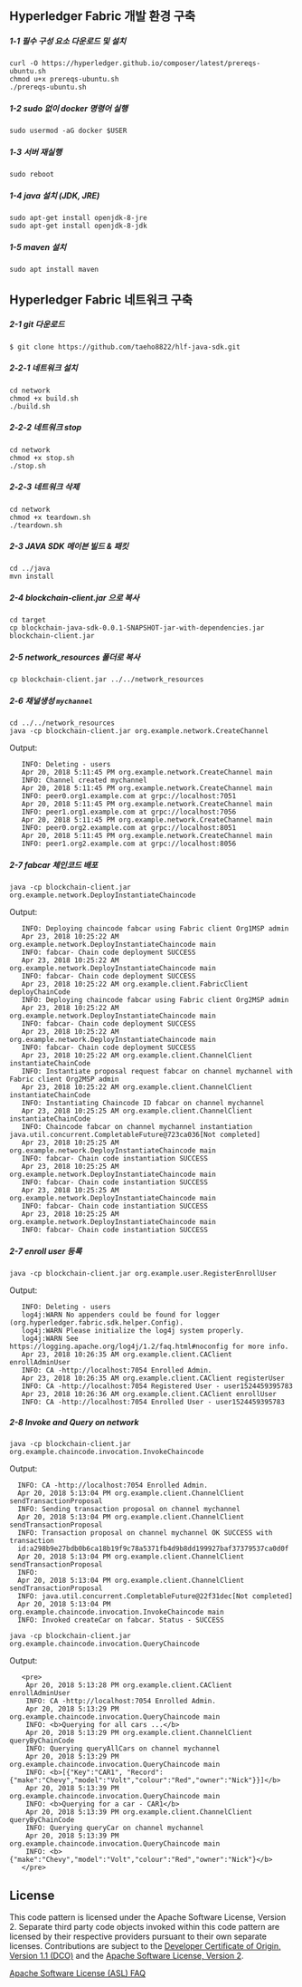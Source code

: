 
## Hyperledger Fabric 개발 환경 구축

##### 1-1 필수 구성 요소 다운로드 및 설치
  
```
curl -O https://hyperledger.github.io/composer/latest/prereqs-ubuntu.sh
chmod u+x prereqs-ubuntu.sh
./prereqs-ubuntu.sh
```
  
  
##### 1-2 sudo 없이 docker 명령어 실행  

```
sudo usermod -aG docker $USER
```
  
  
##### 1-3 서버 재실행  
    
```
sudo reboot
```
  

##### 1-4 java 설치 (JDK, JRE)  

```
sudo apt-get install openjdk-8-jre
sudo apt-get install openjdk-8-jdk
```

##### 1-5 maven 설치

```
sudo apt install maven
```
## Hyperledger Fabric 네트워크 구축

##### 2-1 git 다운로드


```
$ git clone https://github.com/taeho8822/hlf-java-sdk.git
```

##### 2-2-1 네트워크 설치 

```
cd network
chmod +x build.sh
./build.sh
```

##### 2-2-2 네트워크 stop

```
cd network
chmod +x stop.sh
./stop.sh
```

##### 2-2-3 네트워크 삭제

```
cd network
chmod +x teardown.sh
./teardown.sh
```

##### 2-3 JAVA SDK 메이븐 빌드 & 패킷

```
cd ../java
mvn install
```

##### 2-4 blockchain-client.jar 으로 복사

```
cd target
cp blockchain-java-sdk-0.0.1-SNAPSHOT-jar-with-dependencies.jar blockchain-client.jar
```

##### 2-5 network_resources 폴더로 복사

```
cp blockchain-client.jar ../../network_resources
```

##### 2-6 채널생성 `mychannel`

```
cd ../../network_resources
java -cp blockchain-client.jar org.example.network.CreateChannel
```

Output:

```Apr 20, 2018 5:11:42 PM org.example.util.Util deleteDirectory
   INFO: Deleting - users
   Apr 20, 2018 5:11:45 PM org.example.network.CreateChannel main
   INFO: Channel created mychannel
   Apr 20, 2018 5:11:45 PM org.example.network.CreateChannel main
   INFO: peer0.org1.example.com at grpc://localhost:7051
   Apr 20, 2018 5:11:45 PM org.example.network.CreateChannel main
   INFO: peer1.org1.example.com at grpc://localhost:7056
   Apr 20, 2018 5:11:45 PM org.example.network.CreateChannel main
   INFO: peer0.org2.example.com at grpc://localhost:8051
   Apr 20, 2018 5:11:45 PM org.example.network.CreateChannel main
   INFO: peer1.org2.example.com at grpc://localhost:8056
```


##### 2-7 fabcar 체인코드 배포

```
java -cp blockchain-client.jar org.example.network.DeployInstantiateChaincode
```

 Output:

 ```Apr 23, 2018 10:25:22 AM org.example.client.FabricClient deployChainCode
    INFO: Deploying chaincode fabcar using Fabric client Org1MSP admin
    Apr 23, 2018 10:25:22 AM org.example.network.DeployInstantiateChaincode main
    INFO: fabcar- Chain code deployment SUCCESS
    Apr 23, 2018 10:25:22 AM org.example.network.DeployInstantiateChaincode main
    INFO: fabcar- Chain code deployment SUCCESS
    Apr 23, 2018 10:25:22 AM org.example.client.FabricClient deployChainCode
    INFO: Deploying chaincode fabcar using Fabric client Org2MSP admin
    Apr 23, 2018 10:25:22 AM org.example.network.DeployInstantiateChaincode main
    INFO: fabcar- Chain code deployment SUCCESS
    Apr 23, 2018 10:25:22 AM org.example.network.DeployInstantiateChaincode main
    INFO: fabcar- Chain code deployment SUCCESS
    Apr 23, 2018 10:25:22 AM org.example.client.ChannelClient instantiateChainCode
    INFO: Instantiate proposal request fabcar on channel mychannel with Fabric client Org2MSP admin
    Apr 23, 2018 10:25:22 AM org.example.client.ChannelClient instantiateChainCode
    INFO: Instantiating Chaincode ID fabcar on channel mychannel
    Apr 23, 2018 10:25:25 AM org.example.client.ChannelClient instantiateChainCode
    INFO: Chaincode fabcar on channel mychannel instantiation java.util.concurrent.CompletableFuture@723ca036[Not completed]
    Apr 23, 2018 10:25:25 AM org.example.network.DeployInstantiateChaincode main
    INFO: fabcar- Chain code instantiation SUCCESS
    Apr 23, 2018 10:25:25 AM org.example.network.DeployInstantiateChaincode main
    INFO: fabcar- Chain code instantiation SUCCESS
    Apr 23, 2018 10:25:25 AM org.example.network.DeployInstantiateChaincode main
    INFO: fabcar- Chain code instantiation SUCCESS
    Apr 23, 2018 10:25:25 AM org.example.network.DeployInstantiateChaincode main
    INFO: fabcar- Chain code instantiation SUCCESS
 ```



##### 2-7 enroll user 등록

```
java -cp blockchain-client.jar org.example.user.RegisterEnrollUser
```

 Output:

 ```Apr 23, 2018 10:26:34 AM org.example.util.Util deleteDirectory
    INFO: Deleting - users
    log4j:WARN No appenders could be found for logger (org.hyperledger.fabric.sdk.helper.Config).
    log4j:WARN Please initialize the log4j system properly.
    log4j:WARN See https://logging.apache.org/log4j/1.2/faq.html#noconfig for more info.
    Apr 23, 2018 10:26:35 AM org.example.client.CAClient enrollAdminUser
    INFO: CA -http://localhost:7054 Enrolled Admin.
    Apr 23, 2018 10:26:35 AM org.example.client.CAClient registerUser
    INFO: CA -http://localhost:7054 Registered User - user1524459395783
    Apr 23, 2018 10:26:36 AM org.example.client.CAClient enrollUser
    INFO: CA -http://localhost:7054 Enrolled User - user1524459395783
 ```

 ##### 2-8 Invoke and Query on network

```
java -cp blockchain-client.jar org.example.chaincode.invocation.InvokeChaincode
```

 Output:

 ```Apr 20, 2018 5:13:03 PM org.example.client.CAClient enrollAdminUser
   INFO: CA -http://localhost:7054 Enrolled Admin.
   Apr 20, 2018 5:13:04 PM org.example.client.ChannelClient sendTransactionProposal
   INFO: Sending transaction proposal on channel mychannel
   Apr 20, 2018 5:13:04 PM org.example.client.ChannelClient sendTransactionProposal
   INFO: Transaction proposal on channel mychannel OK SUCCESS with transaction
   id:a298b9e27bdb0b6ca18b19f9c78a5371fb4d9b8dd199927baf37379537ca0d0f
   Apr 20, 2018 5:13:04 PM org.example.client.ChannelClient sendTransactionProposal
   INFO:
   Apr 20, 2018 5:13:04 PM org.example.client.ChannelClient sendTransactionProposal
   INFO: java.util.concurrent.CompletableFuture@22f31dec[Not completed]
   Apr 20, 2018 5:13:04 PM org.example.chaincode.invocation.InvokeChaincode main
   INFO: Invoked createCar on fabcar. Status - SUCCESS
```

```
java -cp blockchain-client.jar org.example.chaincode.invocation.QueryChaincode
```

   Output:

```
   <pre>
    Apr 20, 2018 5:13:28 PM org.example.client.CAClient enrollAdminUser
    INFO: CA -http://localhost:7054 Enrolled Admin.
    Apr 20, 2018 5:13:29 PM org.example.chaincode.invocation.QueryChaincode main
    INFO: <b>Querying for all cars ...</b>
    Apr 20, 2018 5:13:29 PM org.example.client.ChannelClient queryByChainCode
    INFO: Querying queryAllCars on channel mychannel
    Apr 20, 2018 5:13:29 PM org.example.chaincode.invocation.QueryChaincode main
    INFO: <b>[{"Key":"CAR1", "Record":{"make":"Chevy","model":"Volt","colour":"Red","owner":"Nick"}}]</b>
    Apr 20, 2018 5:13:39 PM org.example.chaincode.invocation.QueryChaincode main
    INFO: <b>Querying for a car - CAR1</b>
    Apr 20, 2018 5:13:39 PM org.example.client.ChannelClient queryByChainCode
    INFO: Querying queryCar on channel mychannel
    Apr 20, 2018 5:13:39 PM org.example.chaincode.invocation.QueryChaincode main
    INFO: <b>{"make":"Chevy","model":"Volt","colour":"Red","owner":"Nick"}</b>
   </pre>
```


## License
This code pattern is licensed under the Apache Software License, Version 2.  Separate third party code objects invoked within this code pattern are licensed by their respective providers pursuant to their own separate licenses. Contributions are subject to the [Developer Certificate of Origin, Version 1.1 (DCO)](https://developercertificate.org/) and the [Apache Software License, Version 2](https://www.apache.org/licenses/LICENSE-2.0.txt).

[Apache Software License (ASL) FAQ](https://www.apache.org/foundation/license-faq.html#WhatDoesItMEAN)

